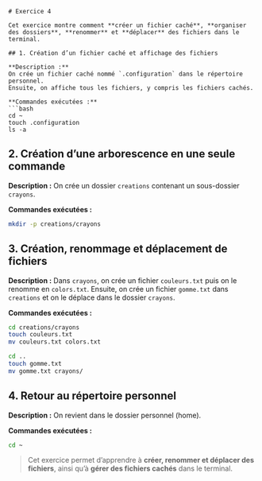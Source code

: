 ````
# Exercice 4

Cet exercice montre comment **créer un fichier caché**, **organiser des dossiers**, **renommer** et **déplacer** des fichiers dans le terminal.

## 1. Création d’un fichier caché et affichage des fichiers

**Description :**  
On crée un fichier caché nommé `.configuration` dans le répertoire personnel.  
Ensuite, on affiche tous les fichiers, y compris les fichiers cachés.

**Commandes exécutées :**
```bash
cd ~
touch .configuration
ls -a
````

## 2. Création d’une arborescence en une seule commande

**Description :**
On crée un dossier `creations` contenant un sous-dossier `crayons`.

**Commandes exécutées :**

```bash
mkdir -p creations/crayons
```

## 3. Création, renommage et déplacement de fichiers

**Description :**
Dans `crayons`, on crée un fichier `couleurs.txt` puis on le renomme en `colors.txt`.
Ensuite, on crée un fichier `gomme.txt` dans `creations` et on le déplace dans le dossier `crayons`.

**Commandes exécutées :**

```bash
cd creations/crayons
touch couleurs.txt
mv couleurs.txt colors.txt

cd ..
touch gomme.txt
mv gomme.txt crayons/
```

## 4. Retour au répertoire personnel

**Description :**
On revient dans le dossier personnel (home).

**Commandes exécutées :**

```bash
cd ~
```

> Cet exercice permet d’apprendre à **créer, renommer et déplacer des fichiers**, ainsi qu’à **gérer des fichiers cachés** dans le terminal.